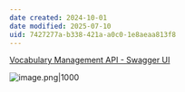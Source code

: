 ```yaml
---
date created: 2024-10-01
date modified: 2025-07-10
uid: 7427277a-b338-421a-a0c0-1e8aeaa813f8
---
```


[Vocabulary Management API - Swagger UI](http://localhost:8000/docs#/)

![image.png|1000](https://imagehosting4picgo.oss-cn-beijing.aliyuncs.com/imagehosting/fix-dir%2Fpicgo%2Fpicgo-clipboard-images%2F2024%2F10%2F27%2F03-49-52-95955f5fee6973ce9d1c2c1e64f3d3d8-202410270349947-f5ea18.png)
